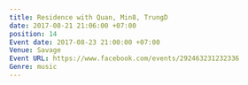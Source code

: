 ```yaml
---
title: Residence with Quan, Min8, TrungD
date: 2017-08-21 21:06:00 +07:00
position: 14
Event date: 2017-08-23 21:00:00 +07:00
Venue: Savage
Event URL: https://www.facebook.com/events/292463231232336
Genre: music
---
```


